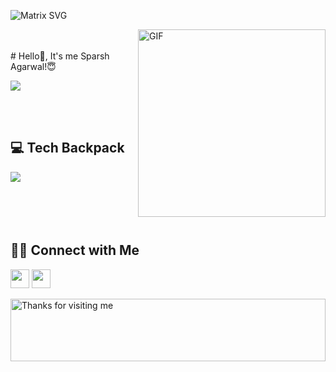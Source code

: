 ![Matrix SVG](https://raw.githubusercontent.com/rodrigograca31/rodrigograca31/master/matrix.svg)

<img align="right" alt="GIF" src="https://user-images.githubusercontent.com/74038190/229223263-cf2e4b07-2615-4f87-9c38-e37600f8381a.gif" height="300" width="300" />

<br>
<br>
<!---------------------------- Typewriter animation ----------------------------->
# Hello👋, It's me Sparsh Agarwal!😇

![](https://readme-typing-svg.herokuapp.com?font=Montserrat&color=EE39F5&lines=I'm+a+Full+Stack+Developer;I'm+a+Software+Engineer;I'm+a+Web+Developer;)

<!---------------------------- About Me ----------------------------->

<br>
<br>


<!-- <img align="right" height="250" width="375" alt="" src="https://media.giphy.com/media/SWoSkN6DxTszqIKEqv/giphy.gif" /> -->



<!---------------------------- My Skills Section ----------------------------->
## 💻 Tech Backpack

<img src="https://skillicons.dev/icons?i=html,css,js,c,cpp,java,react,ts,nextjs,nodejs,expressjs,tailwind,bootstrap,figma,mongodb,mysql,git,github,vscode,eclipse,gcp,php,python,androidstudio" align="center">
<br>
<br>
<br>
<br>
<br>



<!--------------------------------- Social Links --------------------------------->
## 🤝🏻 Connect with Me

<p align="left">
<a href="mailto:agarwalsparsh100@gmail.com" style="text-decoration:none">
  <img height="30" src = "https://img.shields.io/badge/gmail-c14438?&style=for-the-badge&logo=gmail&logoColor=white">
</a>
<a href="https://www.linkedin.com/in/sparsh-agarwal-95b807255/" style="text-decoration:none">
  <img height="30" src="https://img.shields.io/badge/linkedin-blue.svg?&style=for-the-badge&logo=linkedin&logoColor=white" />
</a>
</p>


<!---------------------------------  Marquee Animation  ------------------------>
<img height="100" alt="Thanks for visiting me" width="100%" src="https://raw.githubusercontent.com/BrunnerLivio/brunnerlivio/master/images/marquee.svg" />
